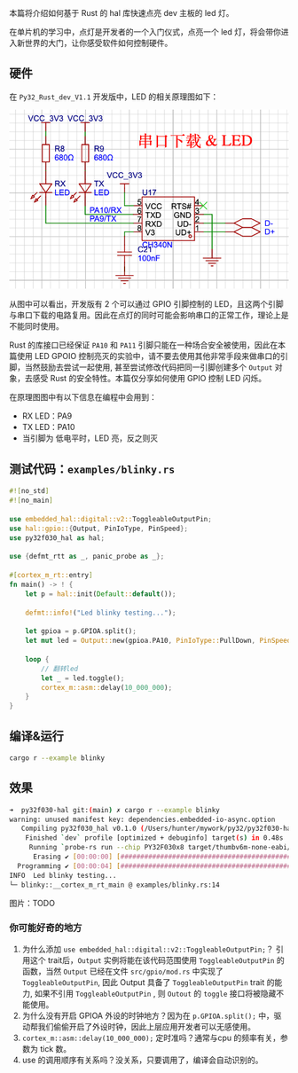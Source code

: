 
本篇将介绍如何基于 Rust 的 hal 库快速点亮 dev 主板的 led 灯。

在单片机的学习中，点灯是开发者的一个入门仪式，点亮一个 led 灯，将会带你进入新世界的大门，让你感受软件如何控制硬件。

## 硬件
在 `Py32_Rust_dev_V1.1` 开发版中，LED 的相关原理图如下：

![alt text](./images/image.png)

从图中可以看出，开发版有 2 个可以通过 GPIO 引脚控制的 LED，且这两个引脚与串口下载的电路复用。因此在点灯的同时可能会影响串口的正常工作，理论上是不能同时使用。

Rust 的库接口已经保证 `PA10` 和 `PA11` 引脚只能在一种场合安全被使用，因此在本篇使用 LED GPOIO 控制亮灭的实验中，请不要去使用其他非常手段来做串口的引脚，当然鼓励去尝试一起使用, 甚至尝试修改代码把同一引脚创建多个 `Output` 对象，去感受 Rust 的安全特性。本篇仅分享如何使用  GPIO 控制 LED 闪烁。

在原理图图中有以下信息在编程中会用到：
- RX LED：PA9
- TX LED：PA10
- 当引脚为 低电平时，LED 亮，反之则灭

## 测试代码：`examples/blinky.rs`
``` rust
#![no_std]
#![no_main]

use embedded_hal::digital::v2::ToggleableOutputPin;
use hal::gpio::{Output, PinIoType, PinSpeed};
use py32f030_hal as hal;

use {defmt_rtt as _, panic_probe as _};

#[cortex_m_rt::entry]
fn main() -> ! {
    let p = hal::init(Default::default());

    defmt::info!("Led blinky testing...");

    let gpioa = p.GPIOA.split();
    let mut led = Output::new(gpioa.PA10, PinIoType::PullDown, PinSpeed::Low);

    loop {
        // 翻转led
        let _ = led.toggle();
        cortex_m::asm::delay(10_000_000);
    }
}
```

## 编译&运行
``` bash
cargo r --example blinky
```

## 效果
``` bash
➜  py32f030-hal git:(main) ✗ cargo r --example blinky
warning: unused manifest key: dependencies.embedded-io-async.option
   Compiling py32f030_hal v0.1.0 (/Users/hunter/mywork/py32/py32f030-hal)
    Finished `dev` profile [optimized + debuginfo] target(s) in 0.48s
     Running `probe-rs run --chip PY32F030x8 target/thumbv6m-none-eabi/debug/examples/blinky`
      Erasing ✔ [00:00:00] [######################################################################################################################] 12.00 KiB/12.00 KiB @ 57.31 KiB/s (eta 0s )
  Programming ✔ [00:00:04] [#######################################################################################################################] 10.62 KiB/10.62 KiB @ 2.53 KiB/s (eta 0s )    Finished in 4.483s
INFO  Led blinky testing...
└─ blinky::__cortex_m_rt_main @ examples/blinky.rs:14
```

图片：TODO


###  你可能好奇的地方
1. 为什么添加 `use embedded_hal::digital::v2::ToggleableOutputPin;`？
引用这个 trait后，`Output` 实例将能在该代码范围使用 `ToggleableOutputPin` 的函数，当然 `Output` 已经在文件 `src/gpio/mod.rs` 中实现了 `ToggleableOutputPin`, 因此 Output 具备了 `ToggleableOutputPin` trait 的能力, 如果不引用 `ToggleableOutputPin` , 则 `Outout` 的 `toggle` 接口将被隐藏不能使用。
2. 为什么没有开启 GPIOA 外设的时钟地方？因为在 `p.GPIOA.split();` 中，驱动帮我们偷偷开启了外设时钟，因此上层应用开发者可以无感使用。
3. `cortex_m::asm::delay(10_000_000);` 定时准吗？通常与cpu 的频率有关，参数为 tick 数。
4. use 的调用顺序有关系吗？没关系，只要调用了，编译会自动识别的。